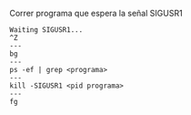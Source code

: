 Correr programa que espera la señal SIGUSR1
```
Waiting SIGUSR1...
^Z
---
bg
---
ps -ef | grep <programa>
---
kill -SIGUSR1 <pid programa>
---
fg
```